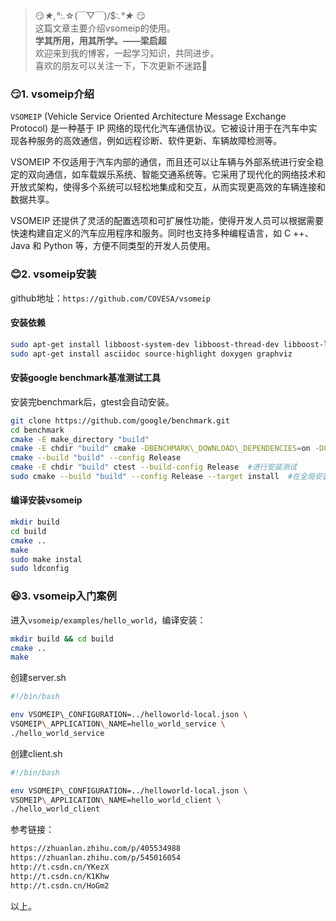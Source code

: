 > 😏*★,°*:.☆(￣▽￣)/$:*.°★* 😏  
>  这篇文章主要介绍vsomeip的使用。  
>  **学其所用，用其所学。——梁启超**  
>  欢迎来到我的博客，一起学习知识，共同进步。  
>  喜欢的朋友可以关注一下，下次更新不迷路🥞

### 😏1. vsomeip介绍

`VSOMEIP` (Vehicle Service Oriented Architecture Message Exchange Protocol) 是一种基于 IP 网络的现代化汽车通信协议。它被设计用于在汽车中实现各种服务的高效通信，例如远程诊断、软件更新、车辆故障检测等。

VSOMEIP 不仅适用于汽车内部的通信，而且还可以让车辆与外部系统进行安全稳定的双向通信，如车载娱乐系统、智能交通系统等。它采用了现代化的网络技术和开放式架构，使得多个系统可以轻松地集成和交互，从而实现更高效的车辆连接和数据共享。

VSOMEIP 还提供了灵活的配置选项和可扩展性功能，使得开发人员可以根据需要快速构建自定义的汽车应用程序和服务。同时也支持多种编程语言，如 C ++、Java 和 Python 等，方便不同类型的开发人员使用。

### 😊2. vsomeip安装

github地址：`https://github.com/COVESA/vsomeip`

#### 安装依赖

```bash
sudo apt-get install libboost-system-dev libboost-thread-dev libboost-log-dev
sudo apt-get install asciidoc source-highlight doxygen graphviz

```

#### 安装google benchmark基准测试工具

安装完benchmark后，gtest会自动安装。

```bash
git clone https://github.com/google/benchmark.git
cd benchmark
cmake -E make_directory "build"
cmake -E chdir "build" cmake -DBENCHMARK\_DOWNLOAD\_DEPENDENCIES=on -DCMAKE\_BUILD\_TYPE=Release ../
cmake --build "build" --config Release
cmake -E chdir "build" ctest --build-config Release  #进行安装测试
sudo cmake --build "build" --config Release --target install  #在全局安装google benchmark

```

#### 编译安装vsomeip

```bash
mkdir build
cd build
cmake ..
make
sudo make instal
sudo ldconfig

```

### 😆3. vsomeip入门案例

进入`vsomeip/examples/hello_world`，编译安装：

```bash
mkdir build && cd build
cmake ..
make

```

创建server.sh

```bash
#!/bin/bash

env VSOMEIP\_CONFIGURATION=../helloworld-local.json \
VSOMEIP\_APPLICATION\_NAME=hello_world_service \
./hello_world_service

```

创建client.sh

```bash
#!/bin/bash

env VSOMEIP\_CONFIGURATION=../helloworld-local.json \
VSOMEIP\_APPLICATION\_NAME=hello_world_client \
./hello_world_client

```

参考链接：

```bash
https://zhuanlan.zhihu.com/p/405534988
https://zhuanlan.zhihu.com/p/545016054
http://t.csdn.cn/YKezX
http://t.csdn.cn/K1Khw
http://t.csdn.cn/HoGm2

```

以上。